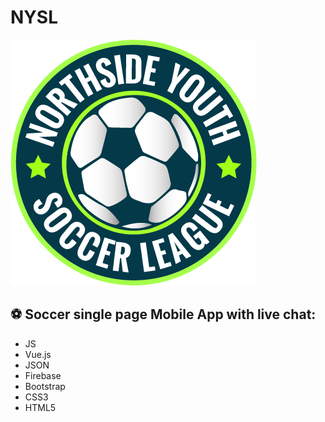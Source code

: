 # NYSL
![NYSL]( img/nysl_logo.png)

## :soccer: Soccer single page Mobile App with live chat:

- JS
- Vue.js
- JSON
- Firebase
- Bootstrap
- CSS3
- HTML5


